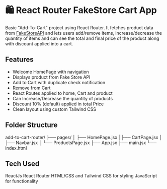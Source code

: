 # 🛍️ React Router FakeStore Cart App

Basic "Add-To-Cart" project using React Router. It fetches product data from [FakeStoreAPI](https://fakestoreapi.com/) and lets users add/remove items, increase/decrease the quantity of items and can see the total and final price of the product along with discount applied into a cart.

## Features
- Welcome HomePage with navigation
- Displays product from Fake Store API
- Add to Cart with duplicate check notification
- Remove from Cart
- React Routes applied to home, Cart and product
- Can Increase/Decrease the quantity of products
- Discount 10% (default) applied in total Price
- Clean layout using custom Tailwind CSS

## Folder Structure

add-to-cart-router/
├── pages/
│   ├── HomePage.jsx
|   ├── CartPage.jsx
│   ├── Navbar.jsx
│   └── ProductsPage.jsx
├── App.jsx
├── main.jsx
└── index.html

## Tech Used
ReactJs
React Router
HTML/CSS and Tailwind CSS for styling
JavaScript for functionality



